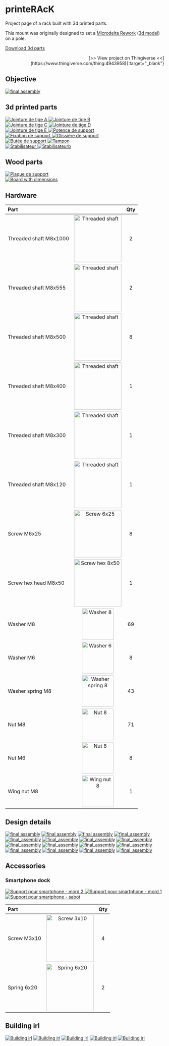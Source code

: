 # printeRAcK

Project page of a rack built with 3d printed parts.

This mount was originally designed to set a [Microdelta Rework](https://www.reprap-france.com/produit/1234568619-imprimante-3d-microdelta-rework) ([3d model](https://sketchfab.com/3d-models/micro-delta-rework-by-emotion-tech-91a2beeb78f4422ebaeff0f6781fef17)) on a pole.

[Download 3d parts](https://github.com/benjamin-feron/printeRAcK/raw/main/3d_parts.zip)

<span style="display:inline-block;width:100%;text-align:right">
  [>> View project on Thingiverse <<](https://www.thingiverse.com/thing:4943958){:target="_blank"}
</span>

## Objective

[![final assembly](docs/assets/images/rendering/Assemblage%20final%20v125b.png)](docs/assets/images/rendering/Assemblage%20final%20v125b.png)

## 3d printed parts

<div class="img-group">
  <a href="docs/assets/images/preview/Jointure%20de%20tiges%20A%20v16.png" _target="blank">
    <img src="docs/assets/images/preview/Jointure%20de%20tiges%20A%20v16.png" alt="Jointure de tige A">
  </a>
  <a href="docs/assets/images/preview/Jointure%20de%20tiges%20B%20v8.png" _target="blank">
    <img src="docs/assets/images/preview/Jointure%20de%20tiges%20B%20v8.png" alt="Jointure de tige B">
  </a>
</div>
<div class="img-group">
  <a href="docs/assets/images/preview/Jointure%20de%20tiges%20C%20v36.png" _target="blank">
    <img src="docs/assets/images/preview/Jointure%20de%20tiges%20C%20v36.png" alt="Jointure de tige C">
  </a>
  <a href="docs/assets/images/preview/Jointure%20de%20tiges%20D%20v9.png" _target="blank">
    <img src="docs/assets/images/preview/Jointure%20de%20tiges%20D%20v9.png" alt="Jointure de tige D">
  </a>
</div>
<div class="img-group">
  <a href="docs/assets/images/preview/Jointure%20de%20tiges%20E%20v3.png" _target="blank">
    <img src="docs/assets/images/preview/Jointure%20de%20tiges%20E%20v3.png" alt="Jointure de tige E">
  </a>
  <a href="docs/assets/images/preview/Potence%20de%20support%20v7.png" _target="blank">
    <img src="docs/assets/images/preview/Potence%20de%20support%20v7.png" alt="Potence de support">
  </a>
</div>
<div class="img-group">
  <a href="docs/assets/images/preview/Fixation%20de%20support%20v11.png" _target="blank">
    <img src="docs/assets/images/preview/Fixation%20de%20support%20v11.png" alt="Fixation de support">
  </a>
  <a href="docs/assets/images/preview/Glissi%C3%A8re%20de%20support%20v16.png" _target="blank">
    <img src="docs/assets/images/preview/Glissi%C3%A8re%20de%20support%20v16.png" alt="Glissière de support">
  </a>
</div>
<div class="img-group">
  <a href="docs/assets/images/preview/But%C3%A9e%20de%20support%20v6.png" _target="blank">
    <img src="docs/assets/images/preview/But%C3%A9e%20de%20support%20v6.png" alt="Butée de support">
  </a>
  <a href="docs/assets/images/preview/Tampon%20v2.png" _target="blank">
    <img src="docs/assets/images/preview/Tampon%20v2.png" alt="Tampon">
  </a>
</div>
<div class="img-group">
  <a href="docs/assets/images/preview/Stabilisateur%20v41.png" _target="blank">
    <img src="docs/assets/images/preview/Stabilisateur%20v41.png" alt="Stabilisateur">
  </a>
  <a href="docs/assets/images/preview/Stabilisateur%20v41b.png" _target="blank">
    <img src="docs/assets/images/preview/Stabilisateur%20v41b.png" alt="Stabilisateurb">
  </a>
</div>

## Wood parts

<div class="img-group">
  <a href="docs/assets/images/preview/Plaque%20de%20support%20v19.png" _target="blank">
    <img src="docs/assets/images/preview/Plaque%20de%20support%20v19.png" alt="Plaque de support">
  </a>
</div>
<div class="img-group">
  <a href="docs/assets/images/preview/Board%20v28.png" _target="blank">
    <img src="docs/assets/images/preview/Board%20v28.png" alt="Board with dimensions">
  </a>
</div>

## Hardware

| Part                   |                                                                                            | Qty |
|:-----------------------|:------------------------------------------------------------------------------------------:|:---:|
| Threaded shaft M8x1000 | <img src="docs/assets/images/hardware/threaded_shaft.png"  alt="Threaded shaft"  width="150px"> | 2   |
| Threaded shaft M8x555  | <img src="docs/assets/images/hardware/threaded_shaft.png"  alt="Threaded shaft"  width="150px"> | 2   |
| Threaded shaft M8x500  | <img src="docs/assets/images/hardware/threaded_shaft.png"  alt="Threaded shaft"  width="150px"> | 8   |
| Threaded shaft M8x400  | <img src="docs/assets/images/hardware/threaded_shaft.png"  alt="Threaded shaft"  width="150px"> | 1   |
| Threaded shaft M8x300  | <img src="docs/assets/images/hardware/threaded_shaft.png"  alt="Threaded shaft"  width="150px"> | 1   |
| Threaded shaft M8x120  | <img src="docs/assets/images/hardware/threaded_shaft.png"  alt="Threaded shaft"  width="150px"> | 1   |
| Screw M6x25            | <img src="docs/assets/images/hardware/screw_6x25.jpg"      alt="Screw 6x25"      width="150px"> | 8   |
| Screw hex head M8x50   | <img src="docs/assets/images/hardware/screw_hex_8x50.jpg"  alt="Screw hex 8x50"  width="150px"> | 1   |
| Washer M8              | <img src="docs/assets/images/hardware/washer_8.webp"       alt="Washer 8"        width="100px"> | 69  |
| Washer M6              | <img src="docs/assets/images/hardware/washer_6.jpg"        alt="Washer 6"        width="100px"> | 8   |
| Washer spring M8       | <img src="docs/assets/images/hardware/washer_spring_8.png" alt="Washer spring 8" width="100px"> | 43  |
| Nut M8                 | <img src="docs/assets/images/hardware/nut_8.jpg"           alt="Nut 8"           width="100px"> | 71  |
| Nut M6                 | <img src="docs/assets/images/hardware/nut_8.jpg"           alt="Nut 8"           width="100px"> | 8   |
| Wing nut M8            | <img src="docs/assets/images/hardware/wing_nut_8.jpg"      alt="Wing nut 8"      width="100px"> | 1   |


## Design details

[![final assembly](docs/assets/images/rendering/Assemblage%20final%20v117h.png)](docs/assets/images/rendering/Assemblage%20final%20v117h.png)
[![final assembly](docs/assets/images/rendering/Assemblage%20final%20v125b.png)](docs/assets/images/rendering/Assemblage%20final%20v125b.png)
[![final assembly](docs/assets/images/rendering/Assemblage%20final%20v124.png)](docs/assets/images/rendering/Assemblage%20final%20v124.png)
[![final_assembly](docs/assets/images/rendering/Assemblage%20final%20v125.png)](docs/assets/images/rendering/Assemblage%20final%20v125.png)
[![final_assembly](docs/assets/images/rendering/Assemblage%20final%20v104.png)](docs/assets/images/rendering/Assemblage%20final%20v104.png)
[![final_assembly](docs/assets/images/rendering/Assemblage%20final%20v117.png)](docs/assets/images/rendering/Assemblage%20final%20v117.png)
[![final_assembly](docs/assets/images/rendering/Assemblage%20final%20v117c.png)](docs/assets/images/rendering/Assemblage%20final%20v117c.png)
[![final_assembly](docs/assets/images/rendering/Assemblage%20final%20v133.png)](docs/assets/images/rendering/Assemblage%20final%20v133.png)
[![final_assembly](docs/assets/images/rendering/Assemblage%20final%20v117b.png)](docs/assets/images/rendering/Assemblage%20final%20v117b.png)
[![final_assembly](docs/assets/images/rendering/Assemblage%20final%20v79.png)](docs/assets/images/rendering/Assemblage%20final%20v79.png)
[![final_assembly](docs/assets/images/rendering/Assemblage%20final%20v117d.png)](docs/assets/images/rendering/Assemblage%20final%20v117d.png)
[![final_assembly](docs/assets/images/rendering/Assemblage%20final%20v117e.png)](docs/assets/images/rendering/Assemblage%20final%20v117e.png)
[![final_assembly](docs/assets/images/rendering/Assemblage%20final%20v117f.png)](docs/assets/images/rendering/Assemblage%20final%20v117f.png)
[![final_assembly](docs/assets/images/rendering/Assemblage%20final%20v117g.png)](docs/assets/images/rendering/Assemblage%20final%20v117g.png)
[![final_assembly](docs/assets/images/rendering/Assemblage%20final%20v133b.png)](docs/assets/images/rendering/Assemblage%20final%20v133b.png)
[![final_assembly](docs/assets/images/rendering/Assemblage%20final%20v135.png)](docs/assets/images/rendering/Assemblage%20final%20v135.png)

## Accessories

### Smartphone dock

<div class="img-group">
  <a href="docs/assets/images/preview/Support%20pour%20smartphone%20v20%20-%20mord%202.png" _target="blank">
    <img src="docs/assets/images/preview/Support%20pour%20smartphone%20v20%20-%20mord%202.png" alt="Support pour smartphone - mord 2">
  </a>
  <a href="docs/assets/images/preview/Support%20pour%20smartphone%20v20%20-%20mord%201.png" _target="blank">
    <img src="docs/assets/images/preview/Support%20pour%20smartphone%20v20%20-%20mord%201.png" alt="Support pour smartphone - mord 1">
  </a>
  <a href="docs/assets/images/preview/Support%20pour%20smartphone%20v20%20-%20sabot.png" _target="blank">
    <img src="docs/assets/images/preview/Support%20pour%20smartphone%20v20%20-%20sabot.png" alt="Support pour smartphone - sabot">
  </a>
</div>

| Part        |                                                                                    | Qty |
|:------------|:----------------------------------------------------------------------------------:|:---:|
| Screw M3x10 | <img src="docs/assets/images/hardware/screw_3x10.png"  alt="Screw 3x10"  width="150px"> | 4   |
| Spring 6x20 | <img src="docs/assets/images/hardware/spring_6x20.png" alt="Spring 6x20" width="150px"> | 2   |

## Building irl

[![Building irl](docs/assets/images/photos/IMG_20210828_160653.jpg)](docs/assets/images/photos/IMG_20210828_160653.jpg)
[![Building irl](docs/assets/images/photos/IMG_20210825_162620.jpg)](docs/assets/images/photos/IMG_20210825_162620.jpg)
[![Building irl](docs/assets/images/photos/IMG_20210828_162214.jpg)](docs/assets/images/photos/IMG_20210828_162214.jpg)
[![Building irl](docs/assets/images/photos/IMG_20210828_161848.jpg)](docs/assets/images/photos/IMG_20210828_161848.jpg)
[![Building irl](docs/assets/images/photos/IMG_20210828_161903.jpg)](docs/assets/images/photos/IMG_20210828_161903.jpg)
